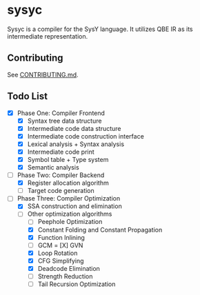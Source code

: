 # sysyc

Sysyc is a compiler for the SysY language. It utilizes QBE IR as its intermediate representation.

## Contributing

See [CONTRIBUTING.md](CONTRIBUTING.md).

## Todo List
- [X] Phase One: Compiler Frontend
  - [x] Syntax tree data structure
  - [X] Intermediate code data structure
  - [X] Intermediate code construction interface
  - [x] Lexical analysis + Syntax analysis
  - [X] Intermediate code print
  - [x] Symbol table + Type system
  - [X] Semantic analysis

- [ ] Phase Two: Compiler Backend
  - [X] Register allocation algorithm
  - [ ] Target code generation

- [ ] Phase Three: Compiler Optimization
  - [X] SSA construction and elimination
  - [ ] Other optimization algorithms
     - [ ] Peephole Optimization
     - [X] Constant Folding and Constant Propagation
     - [X] Function Inlining
     - [ ] GCM
     = [X] GVN
     - [X] Loop Rotation
     - [X] CFG Simplifying
     - [X] Deadcode Elimination
     - [ ] Strength Reduction
     - [ ] Tail Recursion Optimization
